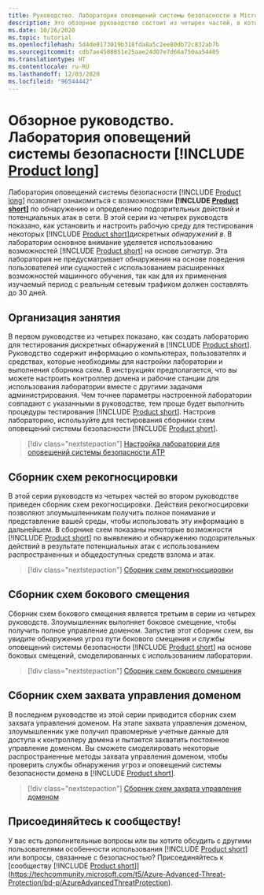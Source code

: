 ```yaml
---
title: Руководство. Лаборатория оповещений системы безопасности в Microsoft Defender для удостоверений
description: Это обзорное руководство состоит из четырех частей, в которых показано, как использовать лабораторию оповещений системы безопасности Microsoft Defender для удостоверений для моделирования и обнаружения угроз с помощью Defender для удостоверений.
ms.date: 10/26/2020
ms.topic: tutorial
ms.openlocfilehash: 5d4de0173019b318fda8a5c2ee80db72c832ab7b
ms.sourcegitcommit: cdb7ae4580851e25aae24d07e7d66a750aa54405
ms.translationtype: HT
ms.contentlocale: ru-RU
ms.lasthandoff: 12/03/2020
ms.locfileid: "96544442"
---
```

# <a name="tutorial-overview-product-long-security-alert-lab"></a>Обзорное руководство. Лаборатория оповещений системы безопасности [!INCLUDE [Product long](includes/product-long.md)]

Лаборатория оповещений системы безопасности [!INCLUDE [Product long](includes/product-long.md)] позволяет ознакомиться с возможностями **[!INCLUDE [Product short](includes/product-short.md)]** по обнаружению и определению подозрительных действий и потенциальных атак в сети. В этой серии из четырех руководств показано, как установить и настроить рабочую среду для тестирования некоторых [!INCLUDE [Product short](includes/product-short.md)]дискретных *обнаружений в*. В лаборатории основное внимание уделяется использованию возможностей [!INCLUDE [Product short](includes/product-short.md)] на основе *сигнатур*. Эта лаборатория не предусматривает обнаружения на основе поведения пользователей или сущностей с использованием расширенных возможностей машинного обучения, так как для их применения изучаемый период с реальным сетевым трафиком должен составлять до 30 дней.

## <a name="lab-setup"></a>Организация занятия

В первом руководстве из четырех показано, как создать лабораторию для тестирования дискретных обнаружений в [!INCLUDE [Product short](includes/product-short.md)]. Руководство содержит информацию о компьютерах, пользователях и средствах, которые необходимы для настройки лаборатории и выполнения сборника схем. В инструкциях предполагается, что вы можете настроить контроллер домена и рабочие станции для использования лаборатории вместе с другими задачами администрирования. Чем точнее параметры настроенной лаборатории совпадают с указанными в руководстве, тем проще будет выполнить процедуры тестирования [!INCLUDE [Product short](includes/product-short.md)]. Настроив лабораторию, используйте для тестирования сборники схем оповещений системы безопасности [!INCLUDE [Product short](includes/product-short.md)].

> [!div class="nextstepaction"]
> [Настройка лаборатории для оповещений системы безопасности ATP](playbook-setup-lab.md)

## <a name="reconnaissance-playbook"></a>Сборник схем рекогносцировки

В этой серии руководств из четырех частей во втором руководстве приведен сборник схем рекогносцировки. Действия рекогносцировки позволяют злоумышленникам получить полное понимание и представление вашей среды, чтобы использовать эту информацию в дальнейшем. В сборнике схем показаны некоторые возможности [!INCLUDE [Product short](includes/product-short.md)] по выявлению и обнаружению подозрительных действий в результате потенциальных атак с использованием распространенных и общедоступных средств взлома и атак.

> [!div class="nextstepaction"]
> [Сборник схем рекогносцировки](playbook-reconnaissance.md)

## <a name="lateral-movement-playbook"></a>Сборник схем бокового смещения

Сборник схем бокового смещения является третьим в серии из четырех руководств. Злоумышленник выполняет боковое смещение, чтобы получить полное управление доменом. Запустив этот сборник схем, вы увидите обнаружения угроз пути бокового смещения и службы оповещений системы безопасности [!INCLUDE [Product short](includes/product-short.md)] на основе боковых смещений, смоделированных с использованием лаборатории.  

> [!div class="nextstepaction"]
> [Сборник схем бокового смещения](playbook-lateral-movement.md)

## <a name="domain-dominance-playbook"></a>Сборник схем захвата управления доменом

В последнем руководстве из этой серии приводится сборник схем захвата управления доменом. На этапе захвата управления доменом, злоумышленник уже получил правомерные учетные данные для доступа к контроллеру домена и пытается захватить постоянное управление доменом. Вы сможете смоделировать некоторые распространенные методы захвата управления доменом, чтобы проверить службы обнаружения угроз и оповещений системы безопасности домена в [!INCLUDE [Product short](includes/product-short.md)].

> [!div class="nextstepaction"]
> [Сборник схем захвата управления доменом](playbook-domain-dominance.md)


## <a name="join-the-community"></a>Присоединяйтесь к сообществу!

У вас есть дополнительные вопросы или вы хотите обсудить с другими пользователями особенности использования [!INCLUDE [Product short](includes/product-short.md)] или вопросы, связанные с безопасностью? Присоединяйтесь к [сообществу [!INCLUDE [Product short](includes/product-short.md)]](https://techcommunity.microsoft.com/t5/Azure-Advanced-Threat-Protection/bd-p/AzureAdvancedThreatProtection).
